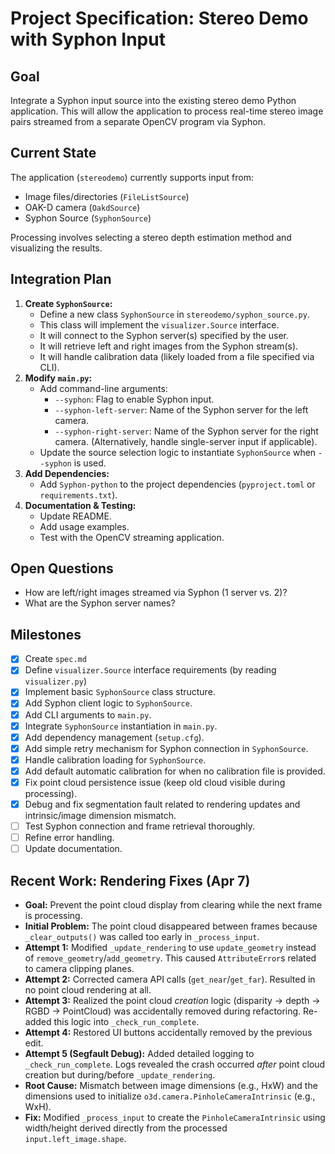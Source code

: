 # Project Specification: Stereo Demo with Syphon Input

## Goal

Integrate a Syphon input source into the existing stereo demo Python application. This will allow the application to process real-time stereo image pairs streamed from a separate OpenCV program via Syphon.

## Current State

The application (`stereodemo`) currently supports input from:
- Image files/directories (`FileListSource`)
- OAK-D camera (`OakdSource`)
- Syphon Source (`SyphonSource`)

Processing involves selecting a stereo depth estimation method and visualizing the results.

## Integration Plan

1.  **Create `SyphonSource`:**
    *   Define a new class `SyphonSource` in `stereodemo/syphon_source.py`.
    *   This class will implement the `visualizer.Source` interface.
    *   It will connect to the Syphon server(s) specified by the user.
    *   It will retrieve left and right images from the Syphon stream(s).
    *   It will handle calibration data (likely loaded from a file specified via CLI).
2.  **Modify `main.py`:**
    *   Add command-line arguments:
        *   `--syphon`: Flag to enable Syphon input.
        *   `--syphon-left-server`: Name of the Syphon server for the left camera.
        *   `--syphon-right-server`: Name of the Syphon server for the right camera. (Alternatively, handle single-server input if applicable).
    *   Update the source selection logic to instantiate `SyphonSource` when `--syphon` is used.
3.  **Add Dependencies:**
    *   Add `Syphon-python` to the project dependencies (`pyproject.toml` or `requirements.txt`).
4.  **Documentation & Testing:**
    *   Update README.
    *   Add usage examples.
    *   Test with the OpenCV streaming application.

## Open Questions

- How are left/right images streamed via Syphon (1 server vs. 2)?
- What are the Syphon server names?

## Milestones

- [x] Create `spec.md`
- [x] Define `visualizer.Source` interface requirements (by reading `visualizer.py`)
- [x] Implement basic `SyphonSource` class structure.
- [x] Add Syphon client logic to `SyphonSource`.
- [x] Add CLI arguments to `main.py`.
- [x] Integrate `SyphonSource` instantiation in `main.py`.
- [x] Add dependency management (`setup.cfg`).
- [x] Add simple retry mechanism for Syphon connection in `SyphonSource`.
- [x] Handle calibration loading for `SyphonSource`.
- [x] Add default automatic calibration for when no calibration file is provided.
- [x] Fix point cloud persistence issue (keep old cloud visible during processing).
- [x] Debug and fix segmentation fault related to rendering updates and intrinsic/image dimension mismatch.
- [ ] Test Syphon connection and frame retrieval thoroughly.
- [ ] Refine error handling.
- [ ] Update documentation.

## Recent Work: Rendering Fixes (Apr 7)

*   **Goal:** Prevent the point cloud display from clearing while the next frame is processing.
*   **Initial Problem:** The point cloud disappeared between frames because `_clear_outputs()` was called too early in `_process_input`.
*   **Attempt 1:** Modified `_update_rendering` to use `update_geometry` instead of `remove_geometry`/`add_geometry`. This caused `AttributeError`s related to camera clipping planes.
*   **Attempt 2:** Corrected camera API calls (`get_near`/`get_far`). Resulted in no point cloud rendering at all.
*   **Attempt 3:** Realized the point cloud *creation* logic (disparity -> depth -> RGBD -> PointCloud) was accidentally removed during refactoring. Re-added this logic into `_check_run_complete`.
*   **Attempt 4:** Restored UI buttons accidentally removed by the previous edit.
*   **Attempt 5 (Segfault Debug):** Added detailed logging to `_check_run_complete`. Logs revealed the crash occurred *after* point cloud creation but during/before `_update_rendering`.
*   **Root Cause:** Mismatch between image dimensions (e.g., HxW) and the dimensions used to initialize `o3d.camera.PinholeCameraIntrinsic` (e.g., WxH). 
*   **Fix:** Modified `_process_input` to create the `PinholeCameraIntrinsic` using width/height derived directly from the processed `input.left_image.shape`. 